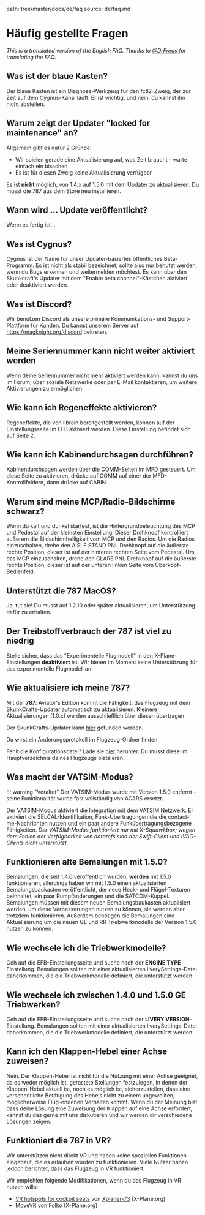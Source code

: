 path: tree/master/docs/de/faq
source: de/faq.md

# Häufig gestellte Fragen
*This is a translated version of the English FAQ. Thanks to [@DrFreas](https://github.com/DrFreas) for translating the FAQ.*

## Was ist der blaue Kasten?
Der blaue Kasten ist ein Diagnose-Werkzeug für den fctl2-Zweig, der zur Zeit auf dem Cygnus-Kanal läuft. Er ist wichtig, und nein, du kannst ihn nicht abstellen.

## Warum zeigt der Updater "locked for maintenance" an?
Allgemein gibt es dafür 2 Gründe:
* Wir spielen gerade eine Aktualisierung auf, was Zeit braucht - warte einfach ein bisschen
* Es ist für diesen Zweig keine Aktualisierung verfügbar

Es ist **nicht** möglich, von 1.4.x auf 1.5.0 mit dem Updater zu aktualisieren. Du musst die 787 aus dem Store neu installieren.

## Wann wird ... Update veröffentlicht?
Wenn es fertig ist...

## Was ist Cygnus?
Cygnus ist der Name für unser Updater-basiertes öffentliches Beta-Programm. Es ist nicht als stabil bezeichnet, sollte also nur benutzt werden, wenn du Bugs erkennen und weitermelden möchtest. Es kann über den Skunkcraft's Updater mit dem "Enable beta channel"-Kästchen aktiviert oder deaktiviert werden.

## Was ist Discord?
Wir benutzen Discord als unsere primäre Kommunikations- und Support-Plattform für Kunden. Du kannst unserem Server auf https://magknight.org/discord beitreten.

## Meine Seriennummer kann nicht weiter aktiviert werden
Wenn deine Seriennummer nicht mehr aktiviert werden kann, kannst du uns im Forum, über soziale Netzwerke oder per E-Mail kontaktieren, um weitere Aktivierungen zu ermöglichen.

## Wie kann ich Regeneffekte aktivieren?
Regeneffekte, die von librain bereitgestellt werden, können auf der Einstellungsseite im EFB aktiviert werden. Diese Einstellung befindet sich auf Seite 2.

## Wie kann ich Kabinendurchsagen durchführen?
Kabinendurchsagen werden über die COMM-Seiten im MFD gesteuert. Um diese Seite zu aktivieren, drücke auf COMM auf einer der MFD-Kontrollfeldern, dann drücke auf CABIN.

## Warum sind meine MCP/Radio-Bildschirme schwarz?
Wenn du kalt und dunkel startest, ist die Hintergrundbeleuchtung des MCP und Pedestal auf der kleinsten Einstellung. Dieser Drehknopf kontrolliert außerem die Bildschirmhelligkeit vom MCP und den Radios.
Um die Radios einzuschalten, drehe den AISLE STAND PNL Drehknopf auf die äußerste rechte Position, dieser ist auf der hinteren rechten Seite vom Pedestal.
Um das MCP einzuschalten, drehe den GLARE PNL Drehknopf auf die äußerste rechte Position, dieser ist auf der unteren linken Seite vom Überkopf-Bedienfeld.

## Unterstützt die 787 MacOS?
Ja, tut sie! Du musst auf 1.2.10 oder später aktualisieren, um Unterstützung dafür zu erhalten.

## Der Treibstoffverbrauch der 787 ist viel zu niedrig
Stelle sicher, dass das "Experimentelle Flugmodell" in den X-Plane-Einstellungen  **deaktiviert** ist. Wir bieten im Moment keine Unterstützung für das experimentelle Flugmodell an.

## Wie aktualisiere ich meine 787?
Mit der **787**: Aviator's Edition kommt die Fähigkeit, das Flugzeug mit dem SkunkCrafts-Updater automatisch zu aktualisieren. Kleinere Aktualisierungen (1.0.x) werden ausschließlich über diesen übertragen.

Der SkunkCrafts-Updater kann [hier](https://forums.x-plane.org/index.php?/forums/topic/144828-updater-download-page-v22-available/) gefunden werden.

Du wirst ein Änderungsprotokoll im Flugzeug-Ordner finden.

Fehlt die Konfigurationsdatei? Lade sie [hier](https://docs.magknight.org/img/skunkcrafts_updater.zip) herunter. Du musst diese im Hauptverzeichnis deines Flugzeugs platzieren.

## Was macht der VATSIM-Modus?

!!! warning "Veraltet"
    Der VATSIM-Modus wurde mit Version 1.5.0 entfernt - seine Funktionalität wurde fast vollständig von ACARS ersetzt.

Der VATSIM-Modus aktiviert die Integration mit dem [VATSIM Netzwerk](https://vatsim.net). Er aktiviert die SELCAL-Identifikation, Funk-Übertragungen die die contact-me-Nachrichten nutzen und ein paar andere Funkübertragungsbezogene Fähigkeiten. *Der VATSIM-Modus funktioniert nur mit X-Squawkbox; wegen dem Fehlen der Verfügbarkeit von datarefs sind der Swift-Client und IVAO-Clients nicht unterstützt.*

## Funktionieren alte Bemalungen mit 1.5.0?
Bemalungen, die seit 1.4.0 veröffentlich wurden, **werden** mit 1.5.0 funktionieren, allerdings haben wir mit 1.5.0 einen aktualisierten Bemalungsbaukasten veröffentlicht, der neue Heck- und Flügel-Texturen beinhaltet, ein paar Rumpfänderungen und die SATCOM-Kuppel. Bemalungen müssen mit diesem neuen Bemalungsbaukasten aktualisiert werden, um diese Verbesserungen nutzen zu können, sie werden aber trotzdem funktionieren. Außerdem benötigen die Bemalungen eine Aktualisierung um die neuen GE und RR Triebwerkmodelle der Version 1.5.0 nutzen zu können.

## Wie wechsele ich die Triebwerkmodelle?
Geh auf die EFB-Einstellungsseite und suche nach der **ENGINE TYPE**-Einstellung. Bemalungen sollten mit einer aktualisierten liverySettings-Datei daherkommen, die die Triebwerkmodelle definiert, die unterstützt werden.

## Wie wechsele ich zwischen 1.4.0 und 1.5.0 GE Triebwerken?
Geh auf die EFB-Einstellungsseite und suche nach der **LIVERY VERSION**-Einstellung. Bemalungen sollten mit einer aktualisierten liverySettings-Datei daherkommen, die die Triebwerkmodelle definiert, die unterstützt werden.

## Kann ich den Klappen-Hebel einer Achse zuweisen?
Nein. Der Klappen-Hebel ist nicht für die Nutzung mit einer Achse geeignet, da es weder möglich ist, gerastete Stellungen festzulegen, in denen der Klappen-Hebel aktuell ist, noch es möglich ist, sicherzustellen, dass eine versehentliche Betätigung des Hebels nicht zu einem ungewollten, möglicherweise Flug-endenen Verhalten kommt. Wenn du der Meinung bist, dass deine Lösung eine Zuweisung der Klappen auf eine Achse erfordert, kannst du das gerne mit uns diskutieren und wir werden dir verschiedene Lösungen zeigen.

## Funktioniert die 787 in VR?
Wir unterstützen nicht direkt VR und haben keine speziellen Funktionen eingebaut, die es erlauben würden zu funktionieren. Viele Nutzer haben jedoch berichtet, dass das Flugzeug in VR funktioniert.

Wir empfehlen folgende Modifikationen, wenn du das Flugzeug in VR nutzen willst:

- [VR hotspots for cockpit seats](https://forums.x-plane.org/index.php?/forums/topic/172655-vr-hotspots-for-cockpit-seats/) von [Xplaner-73](https://forums.x-plane.org/index.php?/profile/428045-xplaner73/&wr=eyJhcHAiOiJmb3J1bXMiLCJtb2R1bGUiOiJmb3J1bXMtY29tbWVudCIsImlkXzEiOjE3MjY1NSwiaWRfMiI6MTYwMjY4OX0=) (X-Plane.org)
- [MoveVR](https://forums.x-plane.org/index.php?/files/file/44809-movevr-move-external-windows-into-x-plane-even-into-vr/) von [Folko](https://forums.x-plane.org/index.php?/profile/215470-folko/&wr=eyJhcHAiOiJkb3dubG9hZHMiLCJtb2R1bGUiOiJkb3dubG9hZHMiLCJpZF8xIjo0NDgwOX0=) (X-Plane.org)
